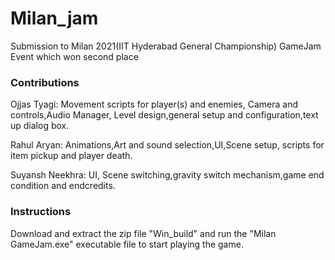 # Milan_jam
Submission to Milan 2021(IIT Hyderabad General Championship)
GameJam Event which won second place

### Contributions
Ojjas Tyagi:
Movement scripts for player(s) and enemies, Camera and controls,Audio Manager,
Level design,general setup and configuration,text up dialog box.

Rahul Aryan:
Animations,Art and sound selection,UI,Scene setup,
scripts for item pickup and player death.

Suyansh Neekhra:
UI, Scene switching,gravity switch mechanism,game end condition 
and endcredits.

### Instructions
Download and extract the zip file "Win_build" and run the "Milan GameJam.exe"
executable file to start playing the game.




